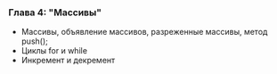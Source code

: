 ### Глава 4: "Массивы"

- Массивы, объявление массивов, разреженные массивы, метод push();
- Циклы for и while
- Инкремент и декремент